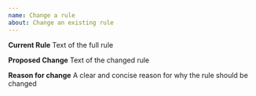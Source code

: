 ```yaml
---
name: Change a rule
about: Change an existing rule
---
```


**Current Rule**
Text of the full rule

**Proposed Change**
Text of the changed rule

**Reason for change**
A clear and concise reason for why the rule should be changed
